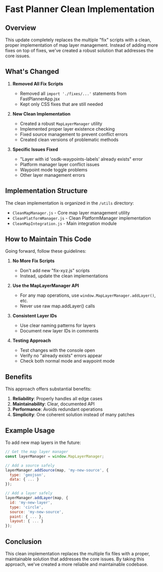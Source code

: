 # Fast Planner Clean Implementation

## Overview

This update completely replaces the multiple "fix" scripts with a clean, proper implementation of map layer management. Instead of adding more fixes on top of fixes, we've created a robust solution that addresses the core issues.

## What's Changed

1. **Removed All Fix Scripts**
   - Removed all `import './fixes/...'` statements from FastPlannerApp.jsx
   - Kept only CSS fixes that are still needed

2. **New Clean Implementation**
   - Created a robust `MapLayerManager` utility
   - Implemented proper layer existence checking
   - Fixed source management to prevent conflict errors
   - Created clean versions of problematic methods

3. **Specific Issues Fixed**
   - "Layer with id 'osdk-waypoints-labels' already exists" error
   - Platform manager layer conflict issues
   - Waypoint mode toggle problems
   - Other layer management errors

## Implementation Structure

The clean implementation is organized in the `/utils` directory:

- `CleanMapManager.js` - Core map layer management utility
- `CleanPlatformManager.js` - Clean PlatformManager implementation
- `CleanMapIntegration.js` - Main integration module

## How to Maintain This Code

Going forward, follow these guidelines:

1. **No More Fix Scripts**
   - Don't add new "fix-xyz.js" scripts
   - Instead, update the clean implementations

2. **Use the MapLayerManager API**
   - For any map operations, use `window.MapLayerManager.addLayer()`, etc.
   - Never use raw map.addLayer() calls

3. **Consistent Layer IDs**
   - Use clear naming patterns for layers
   - Document new layer IDs in comments

4. **Testing Approach**
   - Test changes with the console open
   - Verify no "already exists" errors appear
   - Check both normal mode and waypoint mode

## Benefits

This approach offers substantial benefits:

1. **Reliability**: Properly handles all edge cases
2. **Maintainability**: Clear, documented API
3. **Performance**: Avoids redundant operations
4. **Simplicity**: One coherent solution instead of many patches

## Example Usage

To add new map layers in the future:

```javascript
// Get the map layer manager
const layerManager = window.MapLayerManager;

// Add a source safely
layerManager.addSource(map, 'my-new-source', {
  type: 'geojson',
  data: { ... }
});

// Add a layer safely
layerManager.addLayer(map, {
  id: 'my-new-layer',
  type: 'circle',
  source: 'my-new-source',
  paint: { ... },
  layout: { ... }
});
```

## Conclusion

This clean implementation replaces the multiple fix files with a proper, maintainable solution that addresses the core issues. By taking this approach, we've created a more reliable and maintainable codebase.
